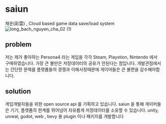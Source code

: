 # saiun
채운(彩雲) , Cloud based game data save/load system
![long_bach_nguyen_cha_02 (1)](https://github.com/smarthug/saiun/assets/22899943/8d845274-147c-4de1-8d86-c119ad5e22f9)

## problem
저는 제가 좋아하는 Persona4 라는 게임을 각각 Steam, Playstion, Nintendo 에서 구매하였습니다. 가장 큰 불만은 저장데이터의 공유가 안된다는 점입니다. 개발관점에서는 간단한 문제를 플랫폼들의 경쟁과 이해사정때문에 게이머들은 큰 불편을 감수해야합니다.


## solution
게임개발자들을 위한  open source api 를 기획하고 있습니다. saiun 을 통해 게이머들은 기기, 플랫폼의 한계를 뛰어넘어 자유롭게 저장데이터를 소유할 수 있습니다.
unity, unreal, godot, web , bevy 용 plugin 이나 패키지를 개발합니다

